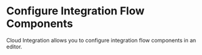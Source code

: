 <!-- loio317179576dbb460d991b61f4e315b975 -->

# Configure Integration Flow Components

Cloud Integration allows you to configure integration flow components in an editor.

